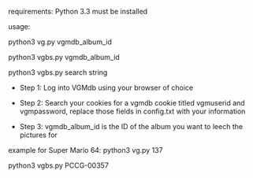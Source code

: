 requirements:
Python 3.3 must be installed

usage:

python3 vg.py  vgmdb_album_id

python3 vgbs.py  vgmdb_album_id

python3 vgbs.py  search string


* Step 1: Log into VGMdb using your browser of choice

* Step 2: Search your cookies for a vgmdb cookie titled vgmuserid and vgmpassword, replace those fields in config.txt with your information

* Step 3: vgmdb_album_id is the ID of the album you want to leech the pictures for

example for Super Mario 64:
python3 vg.py 137

python3 vgbs.py PCCG-00357
